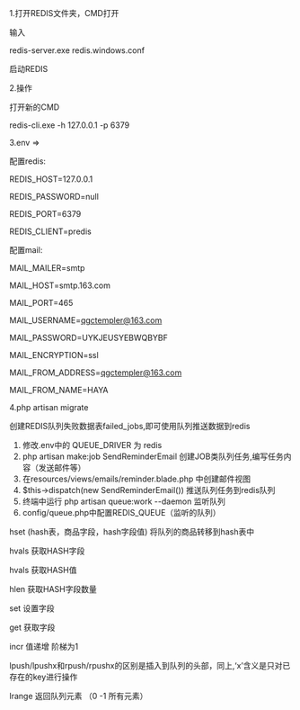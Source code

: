 1.打开REDIS文件夹，CMD打开

输入

redis-server.exe redis.windows.conf

启动REDIS

2.操作

打开新的CMD

redis-cli.exe -h 127.0.0.1 -p 6379


3.env =>

配置redis:

REDIS_HOST=127.0.0.1

REDIS_PASSWORD=null

REDIS_PORT=6379

REDIS_CLIENT=predis

配置mail:

MAIL_MAILER=smtp

MAIL_HOST=smtp.163.com

MAIL_PORT=465

MAIL_USERNAME=qgctempler@163.com

MAIL_PASSWORD=UYKJEUSYEBWQBYBF

MAIL_ENCRYPTION=ssl

MAIL_FROM_ADDRESS=qgctempler@163.com

MAIL_FROM_NAME=HAYA

4.php artisan migrate

创建REDIS队列失败数据表failed_jobs,即可使用队列推送数据到redis

1. 修改.env中的 QUEUE_DRIVER 为 redis
2. php artisan make:job SendReminderEmail  创建JOB类队列任务,编写任务内容（发送邮件等）
3. 在resources/views/emails/reminder.blade.php 中创建邮件视图
4. $this->dispatch(new SendReminderEmail()) 推送队列任务到redis队列
5. 终端中运行 php artisan queue:work --daemon 监听队列
6. config/queue.php中配置REDIS_QUEUE（监听的队列）

hset (hash表，商品字段，hash字段值)  将队列的商品转移到hash表中

hvals 获取HASH字段

hvals 获取HASH值

hlen 获取HASH字段数量

set 设置字段

get 获取字段

incr 值递增 阶梯为1

lpush/lpushx和rpush/rpushx的区别是插入到队列的头部，同上,‘x’含义是只对已存在的key进行操作

lrange 返回队列元素   （0  -1  所有元素）


